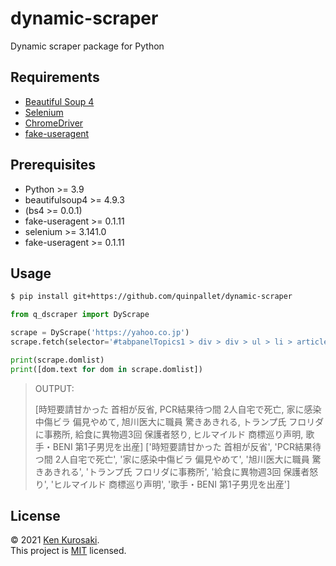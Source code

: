 # dynamic-scraper

Dynamic scraper package for Python

## Requirements

- [Beautiful Soup 4](https://www.crummy.com/software/BeautifulSoup/bs4/doc/)
- [Selenium](https://www.selenium.dev/documentation/en/)
- [ChromeDriver](http://chromedriver.chromium.org/getting-started)
- [fake-useragent](https://github.com/hellysmile/fake-useragent)

## Prerequisites

- Python >= 3.9
- beautifulsoup4 >= 4.9.3
- (bs4 >= 0.0.1)
- fake-useragent >= 0.1.11
- selenium >= 3.141.0
- fake-useragent >= 0.1.11

## Usage

```sh
$ pip install git+https://github.com/quinpallet/dynamic-scraper
```

``` python
from q_dscraper import DyScrape

scrape = DyScrape('https://yahoo.co.jp')
scrape.fetch(selector='#tabpanelTopics1 > div > div > ul > li > article > a > div > div > h1 > span')

print(scrape.domlist)
print([dom.text for dom in scrape.domlist])
```

> OUTPUT:
>
> [<span class="fQMqQTGJTbIMxjQwZA2zk _3tGRl6x9iIWRiFTkKl3kcR">時短要請甘かった 首相が反省</span>, <span class="fQMqQTGJTbIMxjQwZA2zk _3tGRl6x9iIWRiFTkKl3kcR">PCR結果待つ間 2人自宅で死亡</span>, <span class="fQMqQTGJTbIMxjQwZA2zk _3tGRl6x9iIWRiFTkKl3kcR">家に感染中傷ビラ 偏見やめて</span>, <span class="fQMqQTGJTbIMxjQwZA2zk _3tGRl6x9iIWRiFTkKl3kcR">旭川医大に職員 驚きあきれる</span>, <span class="fQMqQTGJTbIMxjQwZA2zk _3tGRl6x9iIWRiFTkKl3kcR">トランプ氏 フロリダに事務所</span>, <span class="fQMqQTGJTbIMxjQwZA2zk _3tGRl6x9iIWRiFTkKl3kcR">給食に異物週3回 保護者怒り</span>, <span class="fQMqQTGJTbIMxjQwZA2zk _3tGRl6x9iIWRiFTkKl3kcR">ヒルマイルド 商標巡り声明</span>, <span class="fQMqQTGJTbIMxjQwZA2zk _3tGRl6x9iIWRiFTkKl3kcR">歌手・BENI 第1子男児を出産</span>]
> ['時短要請甘かった 首相が反省', 'PCR結果待つ間 2人自宅で死亡', '家に感染中傷ビラ 偏見やめて', '旭川医大に職員 驚きあきれる', 'トランプ氏 フロリダに事務所', '給食に異物週3回 保護者怒り', 'ヒルマイルド 商標巡り声明', '歌手・BENI 第1子男児を出産']


## License

&copy; 2021 [Ken Kurosaki](https://github.com/quinpallet).<br>
This project is [MIT](https://github.com/quinpallet/dynamic-scraper/blob/master/LICENSE) licensed.